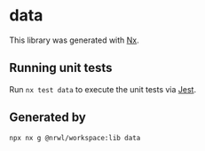 # data

This library was generated with [Nx](https://nx.dev).

## Running unit tests

Run `nx test data` to execute the unit tests via [Jest](https://jestjs.io).

## Generated by

```
npx nx g @nrwl/workspace:lib data

```
